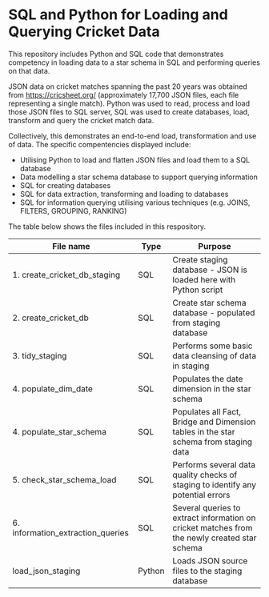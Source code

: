 # SQL and Python for Loading and Querying Cricket Data

This repository includes Python and SQL code that demonstrates competency in loading data to a star schema in SQL and performing queries on that data. 

JSON data on cricket matches spanning the past 20 years was obtained from https://cricsheet.org/ (approximately 17,700 JSON files, each file representing a single match). Python was used to read, process and load those JSON files to SQL server, SQL was used to create databases, load, transform and query the cricket match data.

Collectively, this demonstrates an end-to-end load, transformation and use of data. The specific compentencies displayed include:
- Utilising Python to load and flatten JSON files and load them to a SQL database
- Data modelling a star schema database to support querying information
- SQL for creating databases 
- SQL for data extraction, transforming and loading to databases
- SQL for information querying utilising various techniques (e.g. JOINS, FILTERS, GROUPING, RANKING)



The table below shows the files included in this respository.

| File name                         | Type   | Purpose                                                                                      |
|-----------------------------------|--------|----------------------------------------------------------------------------------------------|
| 1. create_cricket_db_staging      | SQL    | Create staging database - JSON is loaded here with Python script                             |
| 2. create_cricket_db              | SQL    | Create star schema database - populated from staging database                                |
| 3. tidy_staging                   | SQL    | Performs some basic data cleansing of data in staging                                        |
| 4. populate_dim_date              | SQL    | Populates the date dimension in the star schema                                              |
| 4. populate_star_schema           | SQL    | Populates all Fact, Bridge and Dimension tables in the star schema from staging data         |
| 5. check_star_schema_load         | SQL    | Performs several data quality checks of staging to identify any potential errors             |
| 6. information_extraction_queries | SQL    | Several queries to extract information on cricket matches from the newly created star schema |
| load_json_staging                 | Python | Loads JSON source files to the staging database                                              |
